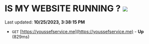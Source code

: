 # IS MY WEBSITE RUNNING ? [![](https://img.shields.io/static/v1?label=Sponsor&message=%E2%9D%A4&logo=GitHub&color=%23fe8e86)](https://github.com/sponsors/<username>)

Last updated: **10/25/2023, 3:38:15 PM**

- `GET` [https://youssefservice.me](https://youssefservice.me) - **Up** (829ms)
